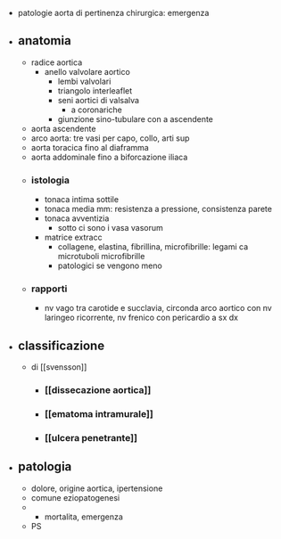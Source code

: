 - patologie aorta di pertinenza chirurgica: emergenza
- ## anatomia
	- radice aortica
		- anello valvolare aortico
			- lembi valvolari
			- triangolo interleaflet
			- seni aortici di valsalva
				- a coronariche
			- giunzione sino-tubulare con a ascendente
	- aorta ascendente
	- arco aorta: tre vasi per capo, collo, arti sup
	- aorta toracica fino al diaframma
	- aorta addominale fino a biforcazione iliaca
	- ### istologia
		- tonaca intima sottile
		- tonaca media mm: resistenza a pressione, consistenza parete
		- tonaca avventizia
			- sotto ci sono i vasa vasorum
		- matrice extracc
			- collagene, elastina, fibrillina, microfibrille: legami ca microtuboli microfibrille
			- patologici se vengono meno
	- ### rapporti
		- nv vago tra carotide e succlavia, circonda arco aortico con nv laringeo ricorrente, nv frenico con pericardio a sx dx
- ## classificazione
	- di [[svensson]]
		- ### [[dissecazione aortica]]
		- ### [[ematoma intramurale]]
		- ### [[ulcera penetrante]]
- ## patologia
	- dolore, origine aortica, ipertensione
	- comune eziopatogenesi
	- + mortalita, emergenza
	- PS